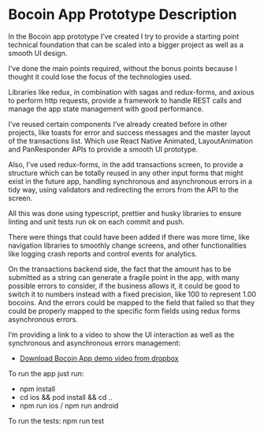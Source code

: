 Bocoin App Prototype Description
================================

In the Bocoin app prototype I’ve created I try to provide a starting point technical foundation that can be scaled into a bigger project as well as a smooth UI design.

I’ve done the main points required, without the bonus points because I thought it could lose the focus of the technologies used.

Libraries like redux, in combination with sagas and redux-forms, and axious to perform http requests, provide a framework to handle REST calls and manage the app state management with good performance.

I’ve reused certain components I’ve already created before in other projects, like toasts for error and success messages and the master layout of the transactions list. Which use React Native Animated, LayoutAnimation and PanResponder  APIs to provide a smooth UI prototype.

Also, I’ve used redux-forms, in the add transactions screen, to provide a structure which can be totally reused in any other input forms that might exist in the future app, handling synchronous and asynchronous errors in a tidy way, using validators and redirecting the errors from the API to the screen.

All this was done using typescript, prettier and husky libraries to ensure linting and unit tests run ok on each commit and push.

There were things that could have been added if there was more time, like navigation libraries to smoothly change screens, and other functionalities like logging crash reports and control events for analytics.

On the transactions backend side, the fact that the amount has to be submitted as a string can generate a fragile point in the app, with many possible errors to consider, if the business allows it, it could be good to switch it to numbers instead with a fixed precision, like 100 to represent 1.00 bocoins. And the errors could be mapped to the field that failed so that they could be properly mapped to the specific form fields using redux forms asynchronous errors.

I’m providing a link to a video to show the UI interaction as well as the synchronous and asynchronous errors management:

* [Download Bocoin App demo video from dropbox](https://www.dropbox.com/s/7x5683a9k40rpii/BocoinApp.MP4?dl=0)

To run the app just run:
* npm install
* cd ios && pod install && cd ..
* npm run ios / npm run android

To run the tests: npm run test